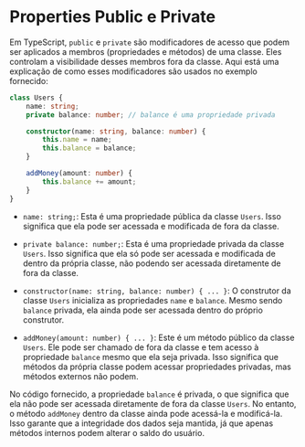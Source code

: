 # Properties Public e Private

Em TypeScript, `public` e `private` são modificadores de acesso que podem ser aplicados a membros (propriedades e métodos) de uma classe. Eles controlam a visibilidade desses membros fora da classe. Aqui está uma explicação de como esses modificadores são usados no exemplo fornecido:

```typescript
class Users {
    name: string;
    private balance: number; // balance é uma propriedade privada

    constructor(name: string, balance: number) {
        this.name = name;
        this.balance = balance;
    }

    addMoney(amount: number) {
        this.balance += amount;
    }
}
```

- `name: string;`: Esta é uma propriedade pública da classe `Users`. Isso significa que ela pode ser acessada e modificada de fora da classe.

- `private balance: number;`: Esta é uma propriedade privada da classe `Users`. Isso significa que ela só pode ser acessada e modificada de dentro da própria classe, não podendo ser acessada diretamente de fora da classe.

- `constructor(name: string, balance: number) { ... }`: O construtor da classe `Users` inicializa as propriedades `name` e `balance`. Mesmo sendo `balance` privada, ela ainda pode ser acessada dentro do próprio construtor.

- `addMoney(amount: number) { ... }`: Este é um método público da classe `Users`. Ele pode ser chamado de fora da classe e tem acesso à propriedade `balance` mesmo que ela seja privada. Isso significa que métodos da própria classe podem acessar propriedades privadas, mas métodos externos não podem.

No código fornecido, a propriedade `balance` é privada, o que significa que ela não pode ser acessada diretamente de fora da classe `Users`. No entanto, o método `addMoney` dentro da classe ainda pode acessá-la e modificá-la. Isso garante que a integridade dos dados seja mantida, já que apenas métodos internos podem alterar o saldo do usuário.